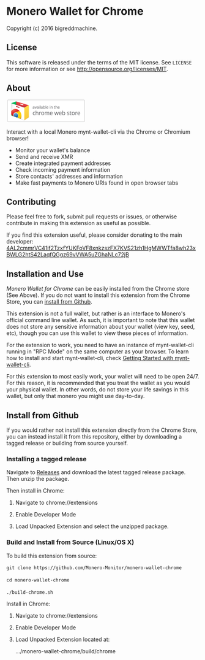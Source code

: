 # Monero Wallet for Chrome

Copyright (c) 2016 bigreddmachine.


## License

This software is released under the terms of the MIT license. See `LICENSE` for
more information or see http://opensource.org/licenses/MIT.


## About

[![Now Available in the Chrome Store](extras/ChromeWebStore_BadgeWBorder_v2_206x58.png)](https://chrome.google.com/webstore/detail/monero-wallet-for-google/bddoeeocbnbkdlciahimmaciiiiadocb)

Interact with a local Monero mynt-wallet-cli via the Chrome or Chromium browser!

* Monitor your wallet's balance
* Send and receive XMR
* Create integrated payment addresses
* Check incoming payment information
* Store contacts' addresses and information
* Make fast payments to Monero URIs found in open browser tabs


## Contributing

Please feel free to fork, submit pull requests or issues, or otherwise contribute
in making this extension as useful as possible.

If you find this extension useful, please consider donating to the main developer:  
[4AL2cmmrVC41if2TzxfYUKFoVF8xnkzszFX7KVS21zh1HgMWWTfa8wh23xBWLG2htS42LaqfQGgz69vVWA5uZGhaNLc72jB](monero:4AL2cmmrVC41if2TzxfYUKFoVF8xnkzszFX7KVS21zh1HgMWWTfa8wh23xBWLG2htS42LaqfQGgz69vVWA5uZGhaNLc72jB)


## Installation and Use

*Monero Wallet for Chrome* can be easily installed from the Chrome store (See Above).
If you do not want to install this extension from the Chrome Store, you can
[install from Github](#install-from-github).

This extension is not a full wallet, but rather is an interface to Monero's official command
line wallet. As such, it is important to note that this wallet does not store any sensitive
information about your wallet (view key, seed, etc), though you can use this wallet to view
these pieces of information.

For the extension to work, you need to have an instance of mynt-wallet-cli running in "RPC Mode"
on the same computer as your browser. To learn how to install and start mynt-wallet-cli, check
[Getting Started with mynt-wallet-cli](https://github.com/Monero-Monitor/monero-wallet-chrome/blob/master/GETTING_STARTED.md).

For this extension to most easily work, your wallet will need to be open 24/7. For this
reason, it is recommended that you treat the wallet as you would your physical wallet. In
other words, do not store your life savings in this wallet, but only that monero you might
use day-to-day.


## Install from Github

If you would rather not install this extension directly from the Chrome Store, you can instead
install it from this repository, either by downloading a tagged release or building from source
yourself.

### Installing a tagged release

Navigate to [Releases](https://github.com/Monero-Monitor/monero-wallet-chrome/releases) and
download the latest tagged release package. Then unzip the package.

Then install in Chrome:

1) Navigate to chrome://extensions

2) Enable Developer Mode

3) Load Unpacked Extension and select the unzipped package.


### Build and Install from Source (Linux/OS X)

To build this extension from source:

    git clone https://github.com/Monero-Monitor/monero-wallet-chrome

    cd monero-wallet-chrome

    ./build-chrome.sh

Install in Chrome:

1) Navigate to chrome://extensions

2) Enable Developer Mode

3) Load Unpacked Extension located at:

    .../monero-wallet-chrome/build/chrome
